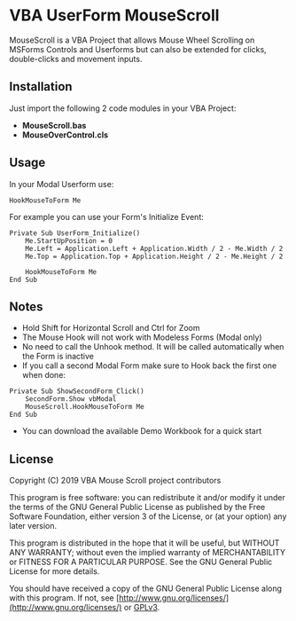 # VBA UserForm MouseScroll

MouseScroll is a VBA Project that allows Mouse Wheel Scrolling on MSForms Controls and Userforms but can also be extended for clicks, double-clicks and movement inputs.

## Installation

Just import the following 2 code modules in your VBA Project:

* **MouseScroll.bas**  
* **MouseOverControl.cls**

## Usage
In your Modal Userform use:
```vba
HookMouseToForm Me
```
For example you can use your Form's Initialize Event:
```vba
Private Sub UserForm_Initialize()
    Me.StartUpPosition = 0
    Me.Left = Application.Left + Application.Width / 2 - Me.Width / 2
    Me.Top = Application.Top + Application.Height / 2 - Me.Height / 2

    HookMouseToForm Me
End Sub
```

## Notes
* Hold Shift for Horizontal Scroll and Ctrl for Zoom
* The Mouse Hook will not work with Modeless Forms (Modal only)
* No need to call the Unhook method. It will be called automatically when the Form is inactive
* If you call a second Modal Form make sure to Hook back the first one when done:
```vba
Private Sub ShowSecondForm_Click()
    SecondForm.Show vbModal
    MouseScroll.HookMouseToForm Me
End Sub
```
* You can download the available Demo Workbook for a quick start

## License
Copyright (C) 2019 VBA Mouse Scroll project contributors

This program is free software: you can redistribute it and/or modify it under the terms of the GNU General Public License as published by the Free Software Foundation, either version 3 of the License, or (at your option) any later version.

This program is distributed in the hope that it will be useful, but WITHOUT ANY WARRANTY; without even the implied warranty of MERCHANTABILITY or FITNESS FOR A PARTICULAR PURPOSE. See the GNU General Public License for more details.

You should have received a copy of the GNU General Public License along with this program. If not, see [http://www.gnu.org/licenses/](http://www.gnu.org/licenses/) or
[GPLv3](https://choosealicense.com/licenses/gpl-3.0/).